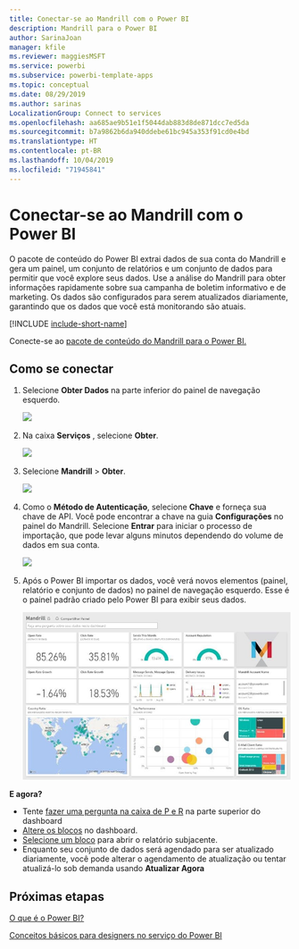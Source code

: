 ```yaml
---
title: Conectar-se ao Mandrill com o Power BI
description: Mandrill para o Power BI
author: SarinaJoan
manager: kfile
ms.reviewer: maggiesMSFT
ms.service: powerbi
ms.subservice: powerbi-template-apps
ms.topic: conceptual
ms.date: 08/29/2019
ms.author: sarinas
LocalizationGroup: Connect to services
ms.openlocfilehash: aa685ae9b51e1f5044dab883d8de871dcc7ed5da
ms.sourcegitcommit: b7a9862b6da940ddebe61bc945a353f91cd0e4bd
ms.translationtype: HT
ms.contentlocale: pt-BR
ms.lasthandoff: 10/04/2019
ms.locfileid: "71945841"
---
```

# <a name="connect-to-mandrill-with-power-bi"></a>Conectar-se ao Mandrill com o Power BI
O pacote de conteúdo do Power BI extrai dados de sua conta do Mandrill e gera um painel, um conjunto de relatórios e um conjunto de dados para permitir que você explore seus dados. Use a análise do Mandrill para obter informações rapidamente sobre sua campanha de boletim informativo e de marketing. Os dados são configurados para serem atualizados diariamente, garantindo que os dados que você está monitorando são atuais.

[!INCLUDE [include-short-name](./includes/service-deprecate-content-packs.md)]

Conecte-se ao [pacote de conteúdo do Mandrill para o Power BI.](http://app.powerbi.com/getdata/services/mandrill)

## <a name="how-to-connect"></a>Como se conectar
1. Selecione **Obter Dados** na parte inferior do painel de navegação esquerdo.
   
    ![](media/service-connect-to-mandrill/getdata.png)
2. Na caixa **Serviços** , selecione **Obter**.
   
    ![](media/service-connect-to-mandrill/services.png)
3. Selecione **Mandrill** > **Obter**.
   
    ![](media/service-connect-to-mandrill/mandrill.png)
4. Como o **Método de Autenticação**, selecione **Chave** e forneça sua chave de API. Você pode encontrar a chave na guia **Configurações** no painel do Mandrill. Selecione **Entrar** para iniciar o processo de importação, que pode levar alguns minutos dependendo do volume de dados em sua conta.
   
    ![](media/service-connect-to-mandrill/auth.png)
5. Após o Power BI importar os dados, você verá novos elementos (painel, relatório e conjunto de dados) no painel de navegação esquerdo. Esse é o painel padrão criado pelo Power BI para exibir seus dados.
   
    ![](media/service-connect-to-mandrill/mandrill-dashboard1.png)

**E agora?**

* Tente [fazer uma pergunta na caixa de P e R](consumer/end-user-q-and-a.md) na parte superior do dashboard
* [Altere os blocos](service-dashboard-edit-tile.md) no dashboard.
* [Selecione um bloco](consumer/end-user-tiles.md) para abrir o relatório subjacente.
* Enquanto seu conjunto de dados será agendado para ser atualizado diariamente, você pode alterar o agendamento de atualização ou tentar atualizá-lo sob demanda usando **Atualizar Agora**

## <a name="next-steps"></a>Próximas etapas
[O que é o Power BI?](power-bi-overview.md)

[Conceitos básicos para designers no serviço do Power BI](service-basic-concepts.md)

